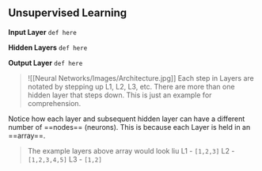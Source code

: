 ## **Unsupervised Learning**

**Input Layer**
`def here`

**Hidden Layers**
`def here`

**Output Layer**
`def here`

>![[Neural Networks/Images/Architecture.jpg]]
>Each step in Layers are notated by stepping up L1, L2, L3, etc. There are more than one hidden layer that steps down. This is just an example for comprehension. 

Notice how each layer and subsequent hidden layer can have a different number of ==nodes== (neurons). This is because each Layer is held in an ==array==.

>The example layers above array would look liu
L1 - `[1,2,3]`
L2 - `[1,2,3,4,5]`
L3 - `[1,2]`

